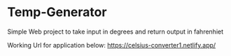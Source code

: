 # Temp-Generator

Simple Web project to take input in degrees and return output in fahrenhiet

Working Url for application below:
https://celsius-converter1.netlify.app/
